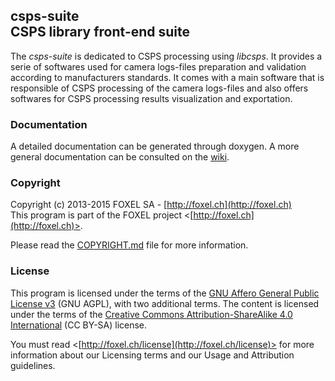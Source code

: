 
## csps-suite<br />CSPS library front-end suite

The _csps-suite_ is dedicated to CSPS processing using _libcsps_. It provides a serie of softwares used for camera logs-files preparation and validation according to manufacturers standards. It comes with a main software that is responsible of CSPS processing of the camera logs-files and also offers softwares for CSPS processing results visualization and exportation.


### Documentation

A detailed documentation can be generated through doxygen. A more general documentation can be consulted on the [wiki](https://github.com/FoxelSA/csps-suite/wiki).


### Copyright

Copyright (c) 2013-2015 FOXEL SA - [http://foxel.ch](http://foxel.ch)<br />
This program is part of the FOXEL project <[http://foxel.ch](http://foxel.ch)>.

Please read the [COPYRIGHT.md](COPYRIGHT.md) file for more information.


### License

This program is licensed under the terms of the
[GNU Affero General Public License v3](http://www.gnu.org/licenses/agpl.html)
(GNU AGPL), with two additional terms. The content is licensed under the terms
of the
[Creative Commons Attribution-ShareAlike 4.0 International](http://creativecommons.org/licenses/by-sa/4.0/)
(CC BY-SA) license.

You must read <[http://foxel.ch/license](http://foxel.ch/license)> for more
information about our Licensing terms and our Usage and Attribution guidelines.
